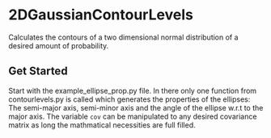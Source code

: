 # 2DGaussianContourLevels
Calculates the contours of a two dimensional normal distribution of a desired amount of probability.
## Get Started
Start with the example_ellipse_prop.py file. In there only one function from contourlevels.py is called which generates the properties of the ellipses:
The semi-major axis, semi-minor axis and the angle of the ellipse w.r.t to the major axis.
The variable `cov` can be manipulated to any desired covariance matrix as long the mathmatical necessities are full filled.